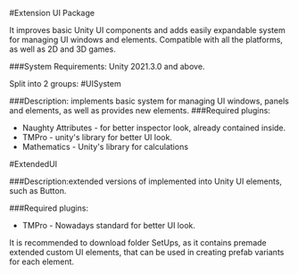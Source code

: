 #Extension UI Package

It improves basic Unity UI components and adds easily expandable system for managing UI windows and elements.
Compatible with all the platforms, as well as 2D and 3D games. 

###System Requirements:
Unity 2021.3.0 and above.

Split into 2 groups:
#UISystem

###Description: implements basic system for managing UI windows, panels and elements, as well as provides new elements. 
###Required plugins: 
- Naughty Attributes - for better inspector look, already contained inside.
- TMPro - unity's library for better UI look.
- Mathematics - Unity's library for calculations


#ExtendedUI 

###Description:extended versions of implemented into Unity UI elements, such as Button.

###Required plugins: 
- TMPro - Nowadays standard for better UI look.


It is recommended to download folder SetUps, as it contains premade extended custom UI elements, that can be used in creating prefab variants for each element.



